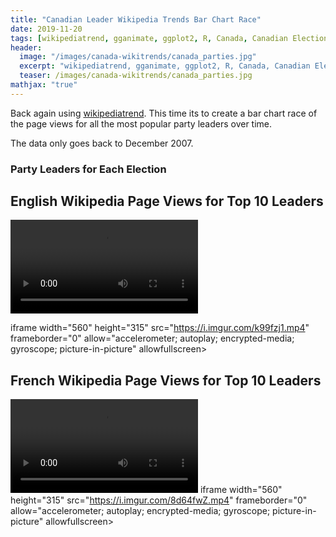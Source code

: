 ```yaml
---
title: "Canadian Leader Wikipedia Trends Bar Chart Race"
date: 2019-11-20
tags: [wikipediatrend, gganimate, ggplot2, R, Canada, Canadian Elections]
header:
  image: "/images/canada-wikitrends/canada_parties.jpg"
  excerpt: "wikipediatrend, gganimate, ggplot2, R, Canada, Canadian Elections"
  teaser: /images/canada-wikitrends/canada_parties.jpg
mathjax: "true"
---
```


Back again using [wikipediatrend](https://github.com/petermeissner/wikipediatrend0). This time its to create a bar chart race of the page views for all the most popular party leaders over time.

The data only goes back to December 2007.

### Party Leaders for Each Election

## English Wikipedia Page Views for Top 10 Leaders 
![](https://i.imgur.com/k99fzj1.mp4)

iframe width="560" height="315"
src="https://i.imgur.com/k99fzj1.mp4" 
frameborder="0" 
allow="accelerometer; autoplay; encrypted-media; gyroscope; picture-in-picture" 
allowfullscreen></iframe>

## French Wikipedia Page Views for Top 10 Leaders
![](https://i.imgur.com/8d64fwZ.mp4)
iframe width="560" height="315"
src="https://i.imgur.com/8d64fwZ.mp4" 
frameborder="0" 
allow="accelerometer; autoplay; encrypted-media; gyroscope; picture-in-picture" 
allowfullscreen></iframe>
